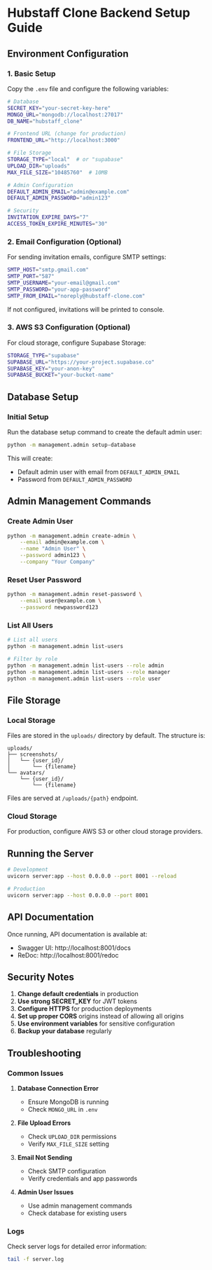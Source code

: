 # Hubstaff Clone Backend Setup Guide

## Environment Configuration

### 1. Basic Setup

Copy the `.env` file and configure the following variables:

```bash
# Database
SECRET_KEY="your-secret-key-here"
MONGO_URL="mongodb://localhost:27017"
DB_NAME="hubstaff_clone"

# Frontend URL (change for production)
FRONTEND_URL="http://localhost:3000"

# File Storage
STORAGE_TYPE="local"  # or "supabase"
UPLOAD_DIR="uploads"
MAX_FILE_SIZE="10485760"  # 10MB

# Admin Configuration
DEFAULT_ADMIN_EMAIL="admin@example.com"
DEFAULT_ADMIN_PASSWORD="admin123"

# Security
INVITATION_EXPIRE_DAYS="7"
ACCESS_TOKEN_EXPIRE_MINUTES="30"
```

### 2. Email Configuration (Optional)

For sending invitation emails, configure SMTP settings:

```bash
SMTP_HOST="smtp.gmail.com"
SMTP_PORT="587"
SMTP_USERNAME="your-email@gmail.com"
SMTP_PASSWORD="your-app-password"
SMTP_FROM_EMAIL="noreply@hubstaff-clone.com"
```

If not configured, invitations will be printed to console.

### 3. AWS S3 Configuration (Optional)

For cloud storage, configure Supabase Storage:

```bash
STORAGE_TYPE="supabase"
SUPABASE_URL="https://your-project.supabase.co"
SUPABASE_KEY="your-anon-key"
SUPABASE_BUCKET="your-bucket-name"
```

## Database Setup

### Initial Setup

Run the database setup command to create the default admin user:

```bash
python -m management.admin setup-database
```

This will create:
- Default admin user with email from `DEFAULT_ADMIN_EMAIL`
- Password from `DEFAULT_ADMIN_PASSWORD` 

## Admin Management Commands

### Create Admin User

```bash
python -m management.admin create-admin \
    --email admin@example.com \
    --name "Admin User" \
    --password admin123 \
    --company "Your Company"
```

### Reset User Password

```bash
python -m management.admin reset-password \
    --email user@example.com \
    --password newpassword123
```

### List All Users

```bash
# List all users
python -m management.admin list-users

# Filter by role
python -m management.admin list-users --role admin
python -m management.admin list-users --role manager  
python -m management.admin list-users --role user
```

## File Storage

### Local Storage

Files are stored in the `uploads/` directory by default. The structure is:

```
uploads/
├── screenshots/
│   └── {user_id}/
│       └── {filename}
└── avatars/
    └── {user_id}/
        └── {filename}
```

Files are served at `/uploads/{path}` endpoint.

### Cloud Storage

For production, configure AWS S3 or other cloud storage providers.

## Running the Server

```bash
# Development
uvicorn server:app --host 0.0.0.0 --port 8001 --reload

# Production  
uvicorn server:app --host 0.0.0.0 --port 8001
```

## API Documentation

Once running, API documentation is available at:
- Swagger UI: http://localhost:8001/docs
- ReDoc: http://localhost:8001/redoc

## Security Notes

1. **Change default credentials** in production
2. **Use strong SECRET_KEY** for JWT tokens
3. **Configure HTTPS** for production deployments
4. **Set up proper CORS** origins instead of allowing all origins
5. **Use environment variables** for sensitive configuration
6. **Backup your database** regularly

## Troubleshooting

### Common Issues

1. **Database Connection Error**
   - Ensure MongoDB is running
   - Check `MONGO_URL` in `.env`

2. **File Upload Errors**
   - Check `UPLOAD_DIR` permissions
   - Verify `MAX_FILE_SIZE` setting

3. **Email Not Sending**
   - Check SMTP configuration
   - Verify credentials and app passwords

4. **Admin User Issues**
   - Use admin management commands
   - Check database for existing users

### Logs

Check server logs for detailed error information:

```bash
tail -f server.log
```